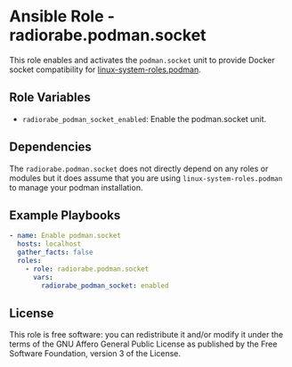# Ansible Role - radiorabe.podman.socket

This role enables and activates the `podman.socket` unit to provide Docker socket compatibility for [linux-system-roles.podman](https://galaxy.ansible.com/linux-system-roles/podman).

## Role Variables

- `radiorabe_podman_socket_enabled`: Enable the podman.socket unit.

## Dependencies

The `radiorabe.podman.socket` does not directly depend on any roles or modules but it does assume that you are using `linux-system-roles.podman`
to manage your podman installation.

## Example Playbooks

```yaml
- name: Enable podman.socket
  hosts: localhost
  gather_facts: false
  roles:
    - role: radiorabe.podman.socket
      vars:
        radiorabe_podman_socket: enabled
```

## License

This role is free software: you can redistribute it and/or modify it under the terms of the GNU Affero General Public License as published by the Free Software Foundation, version 3 of the License.
